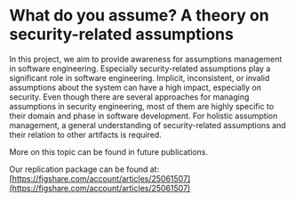 # What do you assume? A theory on security-related assumptions

In this project, we aim to provide awareness for assumptions management in software engineering.
Especially security-related assumptions play a significant role in software engineering.
Implicit, inconsistent, or invalid assumptions about the system can have a high impact, especially on security.
Even though there are several approaches for managing assumptions in security engineering, most of them are highly specific to their domain and phase in software development.
For holistic assumption management, a general understanding of security-related assumptions and their relation to other artifacts is required.

More on this topic can be found in future publications.

Our replication package can be found at: [https://figshare.com/account/articles/25061507](https://figshare.com/account/articles/25061507)
